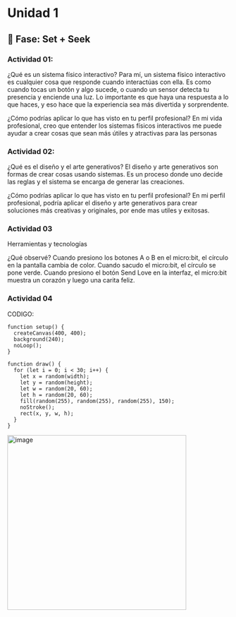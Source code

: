 # Unidad 1

## 🔎 Fase: Set + Seek


### Actividad 01: 
¿Qué es un sistema físico interactivo?
Para mí, un sistema físico interactivo es cualquier cosa que responde cuando interactúas con ella. Es como cuando tocas un botón y algo sucede, o cuando un sensor detecta tu presencia y enciende una luz. Lo importante es que haya una respuesta a lo que haces, y eso hace que la experiencia sea más divertida y sorprendente.

¿Cómo podrías aplicar lo que has visto en tu perfil profesional?
En mi vida profesional, creo que entender los sistemas físicos interactivos me puede ayudar a crear cosas que sean más útiles y atractivas para las personas


### Actividad 02:
¿Qué es el diseño y el arte generativos?
El diseño y arte generativos son formas de crear cosas usando sistemas. Es un proceso donde uno decide las reglas y el sistema se encarga de generar las creaciones.

¿Cómo podrías aplicar lo que has visto en tu perfil profesional?
En mi perfil profesional, podría aplicar el diseño y arte generativos para crear soluciones más creativas y originales, por ende mas utiles y exitosas.

### Actividad 03
Herramientas y tecnologías

¿Qué observé?
Cuando presiono los botones A o B en el micro:bit, el círculo en la pantalla cambia de color.
Cuando sacudo el micro:bit, el círculo se pone verde.
Cuando presiono el botón Send Love en la interfaz, el micro:bit muestra un corazón y luego una carita feliz.

### Actividad 04
CODIGO:

```
function setup() {
  createCanvas(400, 400);
  background(240);
  noLoop();
}

function draw() {
  for (let i = 0; i < 30; i++) {
    let x = random(width);
    let y = random(height);
    let w = random(20, 60);
    let h = random(20, 60);
    fill(random(255), random(255), random(255), 150);
    noStroke();
    rect(x, y, w, h);
  }
}
```

<img width="406" height="396" alt="image" src="https://github.com/user-attachments/assets/b98a8b9b-b383-4ae7-9c79-f44d0446e8d8" />



